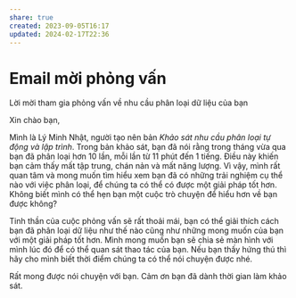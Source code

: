 ```yaml
---
share: true
created: 2023-09-05T16:17
updated: 2024-02-17T22:36
---
```

# Email mời phỏng vấn
Lời mời tham gia phỏng vấn về nhu cầu phân loại dữ liệu của bạn

Xin chào bạn, 

Mình là Lý Minh Nhật, người tạo nên bản *Khảo sát nhu cầu phân loại tự động và lập trình*. Trong bản khảo sát, bạn đã nói rằng trong tháng vừa qua bạn đã phân loại hơn 10 lần, mỗi lần từ 11 phút đến 1 tiếng. Điều này khiến bạn cảm thấy mất tập trung, chán nản và mất năng lượng. Vì vậy, mình rất quan tâm và mong muốn tìm hiểu xem bạn đã có những trải nghiệm cụ thể nào với việc phân loại, để chúng ta có thể có được một giải pháp tốt hơn. Không biết mình có thể hẹn bạn một cuộc trò chuyện để hiểu hơn về bạn được không?

Tinh thần của cuộc phỏng vấn sẽ rất thoải mái, bạn có thể giải thích cách bạn đã phân loại dữ liệu như thế nào cũng như những mong muốn của bạn với một giải pháp tốt hơn. Mình mong muốn bạn sẽ chia sẻ màn hình với mình lúc đó để có thể quan sát thao tác của bạn. Nếu bạn thấy hứng thú thì hãy cho mình biết thời điểm chúng ta có thể nói chuyện được nhé.

Rất mong được nói chuyện với bạn. Cảm ơn bạn đã dành thời gian làm khảo sát.
